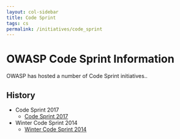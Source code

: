 ```yaml
---
layout: col-sidebar
title: Code Sprint
tags: cs
permalink: /initiatives/code_sprint
---
```


# OWASP Code Sprint Information

OWASP has hosted a number of Code Sprint initiatives..

## History

- Code Sprint 2017
  - [Code Sprint 2017](/initiatives/code_sprint/cs2017)
- Winter Code Sprint 2014
  - [Winter Code Sprint 2014](/initiatives/code_sprint/wcs2014)
